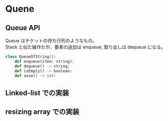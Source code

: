 # Quene

## Queue API

Queue はチケットの待ち行列のようなもの。  
Stack と似た操作だが、要素の追加は enqueue, 取り出しは dequeue になる。

```py
class QueueOfString():
    def enqueue(item: string):
    def dequeue() -> string:
    def isEmpty() -> boolean:
    def seze() -> int:
```

## Linked-list での実装

## resizing array での実装

## 
